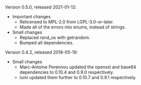 Version 0.5.0, released 2021-01-12:
  * Important changes
    - Relicensed to MPL-2.0 from LGPL-3.0-or-later.
    - Made all of the errors into enums, instead of strings.
  * Small changes
    - Replaced rand\_os with getrandom.
    - Bumped all dependencies.

Version 0.4.2, released 2018-05-19:
  * Small changes
    - Marc-Antoine Perennou updated the openssl and base64 dependencies to 0.10.4 and 0.9.0 respectively.
    - lumi updated them further to 0.10.7 and 0.9.1 respectively.
